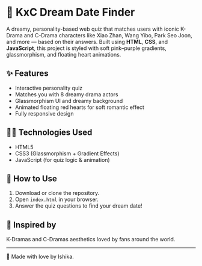 # 💖 KxC Dream Date Finder

A dreamy, personality-based web quiz that matches users with iconic K-Drama and C-Drama characters like Xiao Zhan, Wang Yibo, Park Seo Joon, and more — based on their answers. Built using **HTML**, **CSS**, and **JavaScript**, this project is styled with soft pink–purple gradients, glassmorphism, and floating heart animations.

## ✨ Features
- Interactive personality quiz
- Matches you with 8 dreamy drama actors
- Glassmorphism UI and dreamy background
- Animated floating red hearts for soft romantic effect
- Fully responsive design

## 👨‍💻 Technologies Used
- HTML5
- CSS3 (Glassmorphism + Gradient Effects)
- JavaScript (for quiz logic & animation)

## 📂 How to Use
1. Download or clone the repository.
2. Open `index.html` in your browser.
3. Answer the quiz questions to find your dream date!

## 🌸 Inspired by
K-Dramas and C-Dramas aesthetics loved by fans around the world.

---

🔗 Made with love by Ishika.